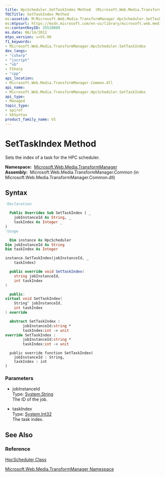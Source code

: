 ```yaml
---
title: HpcScheduler.SetTaskIndex Method  (Microsoft.Web.Media.TransformManager)
TOCTitle: SetTaskIndex Method
ms:assetid: M:Microsoft.Web.Media.TransformManager.HpcScheduler.SetTaskIndex(System.String,System.Int32)
ms:mtpsurl: https://msdn.microsoft.com/en-us/library/microsoft.web.media.transformmanager.hpcscheduler.settaskindex(v=VS.90)
ms:contentKeyID: 35520809
ms.date: 06/14/2012
mtps_version: v=VS.90
f1_keywords:
- Microsoft.Web.Media.TransformManager.HpcScheduler.SetTaskIndex
dev_langs:
- "csharp"
- "jscript"
- "vb"
- FSharp
- "cpp"
api_location:
- Microsoft.Web.Media.TransformManager.Common.dll
api_name:
- Microsoft.Web.Media.TransformManager.HpcScheduler.SetTaskIndex
api_type:
- Managed
topic_type:
- apiref
- kbSyntax
product_family_name: VS
---
```


# SetTaskIndex Method

Sets the index of a task for the HPC scheduler.

**Namespace:**  [Microsoft.Web.Media.TransformManager](microsoft-web-media-transformmanager-namespace.md)  
**Assembly:**  Microsoft.Web.Media.TransformManager.Common (in Microsoft.Web.Media.TransformManager.Common.dll)

## Syntax

```vb
'Declaration

  Public Overrides Sub SetTaskIndex ( _
    jobInstanceId As String, _
    taskIndex As Integer _
)
'Usage

  Dim instance As HpcScheduler
Dim jobInstanceId As String
Dim taskIndex As Integer

instance.SetTaskIndex(jobInstanceId, _
    taskIndex)
```

```csharp
  public override void SetTaskIndex(
    string jobInstanceId,
    int taskIndex
)
```

```cpp
  public:
virtual void SetTaskIndex(
    String^ jobInstanceId, 
    int taskIndex
) override
```

``` fsharp
  abstract SetTaskIndex : 
        jobInstanceId:string * 
        taskIndex:int -> unit 
override SetTaskIndex : 
        jobInstanceId:string * 
        taskIndex:int -> unit 
```

```jscript
  public override function SetTaskIndex(
    jobInstanceId : String, 
    taskIndex : int
)
```

### Parameters

  - jobInstanceId  
    Type: [System.String](https://msdn.microsoft.com/library/s1wwdcbf)  
    The ID of the job.  

<!-- end list -->

  - taskIndex  
    Type: [System.Int32](https://msdn.microsoft.com/library/td2s409d)  
    The task index.  

## See Also

### Reference

[HpcScheduler Class](hpcscheduler-class-microsoft-web-media-transformmanager.md)

[Microsoft.Web.Media.TransformManager Namespace](microsoft-web-media-transformmanager-namespace.md)

